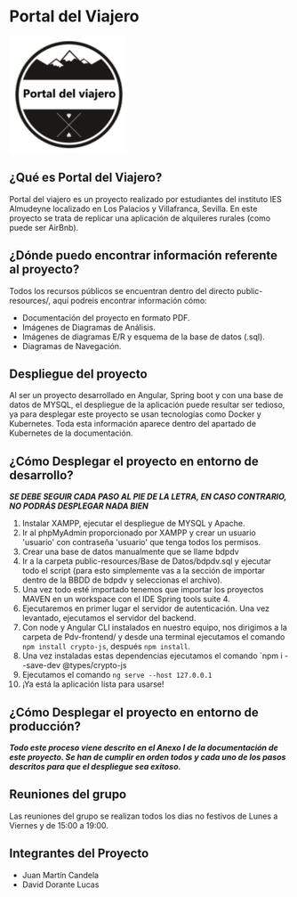 # Portal del Viajero

![Logo Portal del Viajero](public-resources/Logo.png)

## ¿Qué es Portal del Viajero?

Portal del viajero es un proyecto realizado por estudiantes del instituto IES Almudeyne localizado en Los Palacios y Villafranca, Sevilla.
En este proyecto se trata de replicar una aplicación de alquileres rurales (como puede ser AirBnb).

## ¿Dónde puedo encontrar información referente al proyecto?

Todos los recursos públicos se encuentran dentro del directo public-resources/, aquí podreis encontrar información cómo:

* Documentación del proyecto en formato PDF.
* Imágenes de Diagramas de Análisis.
* Imágenes de diagramas E/R y esquema de la base de datos (.sql).
* Diagramas de Navegación.

## Despliegue del proyecto

Al ser un proyecto desarrollado en Angular, Spring boot y con una base de datos de MYSQL, el despliegue de la aplicación puede resultar ser tedioso,
ya para desplegar este proyecto se usan tecnologías como Docker y Kubernetes. Toda esta información aparece dentro del apartado de Kubernetes de la documentación.

## ¿Cómo Desplegar el proyecto en entorno de desarrollo?

***SE DEBE SEGUIR CADA PASO AL PIE DE LA LETRA, EN CASO CONTRARIO, NO PODRÁS DESPLEGAR NADA BIEN***

1. Instalar XAMPP, ejecutar el despliegue de MYSQL y Apache.
2. Ir al phpMyAdmin proporcionado por XAMPP y crear un usuario 'usuario' con contraseña 'usuario' que tenga todos los permisos.
3. Crear una base de datos manualmente que se llame bdpdv
4. Ir a la carpeta public-resources/Base de Datos/bdpdv.sql y ejecutar todo el script (para esto simplemente vas a la sección de importar dentro de la BBDD de bdpdv y seleccionas el archivo).
5. Una vez todo esté importado tenemos que importar los proyectos MAVEN en un workspace con el IDE Spring tools suite 4.
6. Ejecutaremos en primer lugar el servidor de autenticación. Una vez levantado, ejecutamos el servidor del backend.
7. Con node y Angular CLI instalados en nuestro equipo, nos dirigimos a la carpeta de Pdv-frontend/ y desde una terminal ejecutamos el comando `npm install crypto-js`, después `npm install`.
8. Una vez instaladas estas dependencias ejecutamos el comando `npm i --save-dev @types/crypto-js
9. Ejecutamos el comando `ng serve --host 127.0.0.1` 
10. ¡Ya está la aplicación lista para usarse!

## ¿Cómo Desplegar el proyecto en entorno de producción?

***Todo este proceso viene descrito en el Anexo I de la documentación de este proyecto. Se han de cumplir en orden todos y cada uno de los pasos descritos para que el despliegue sea exitoso.***

## Reuniones del grupo

Las reuniones del grupo se realizan todos los dias no festivos de Lunes a Viernes y de 15:00 a 19:00.

## Integrantes del Proyecto

* Juan Martín Candela
* David Dorante Lucas